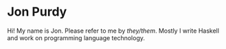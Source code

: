 # Jon Purdy

Hi! My name is Jon. Please refer to me by _they/them_. Mostly I write Haskell and work on programming language technology.
